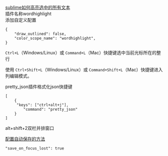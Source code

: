 [sublime如何高亮选中的所有文本](https://jingyan.baidu.com/article/1709ad807043a94634c4f09d.html)  
插件名称wordhighlight  
添加自定义配置
```
{
    "draw_outlined": false,
    "color_scope_name": "wordhighlight",
}
```

 `Ctrl+L`（Windows/Linux）或 `Command+L`（Mac）快捷键选中当前光标所在的整行

使用 `Ctrl+Shift+L`（Windows/Linux）或 `Command+Shift+L`（Mac）快捷键进入列编辑模式。

pretty_json插件格式化json快捷键

```
[
	{
   	 "keys": ["ctrl+alt+j"], 
    	"command": "pretty_json"
	}
]

```

alt+shift+2双栏并排窗口

[配置自动保存的方法](https://runkodo.com/post/sublime-text-4-%E5%A6%82%E4%BD%95%E8%AE%BE%E7%BD%AE%E8%87%AA%E5%8A%A8%E4%BF%9D%E5%AD%98)

```
"save_on_focus_lost": true
```

